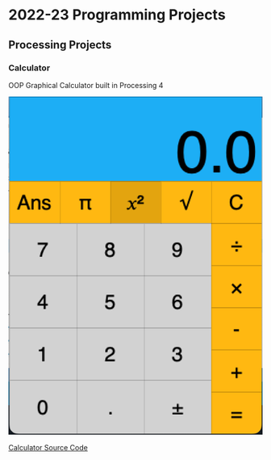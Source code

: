 # 2022-23 Programming Projects

## Processing Projects

### Calculator

OOP Graphical Calculator built in Processing 4

![Running Calculator](https://github.com/rafidaayan0/programming_portfolio/blob/main/images/calc.png?raw=true)

[Calculator Source Code](https://github.com/rafidaayan0/programming_portfolio/tree/main/src/calc)
